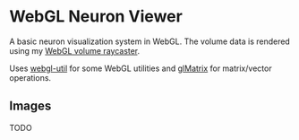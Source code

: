 # WebGL Neuron Viewer

A basic neuron visualization system in WebGL. The volume data
is rendered using my [WebGL volume raycaster](https://github.com/Twinklebear/webgl-volume-raycaster/).

Uses [webgl-util](https://github.com/Twinklebear/webgl-util) for some WebGL utilities and [glMatrix](http://glmatrix.net/) for matrix/vector operations.

## Images

TODO

